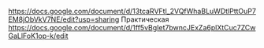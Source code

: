 https://docs.google.com/document/d/13tcaRVFtl_2VQfWhaBLuWDtlPttOuP7EM8jObVkV7NE/edit?usp=sharing Практическая
https://docs.google.com/document/d/1ff5vBgIet7bwncJExZa6plXtCuc7ZCwGaLlFoK1op-k/edit
